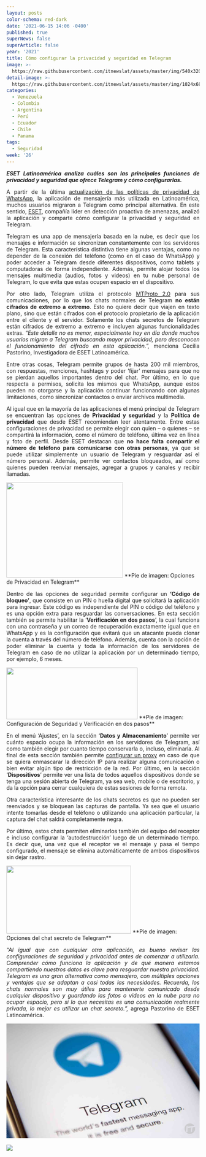 ```yaml
---
layout: posts
color-schema: red-dark
date: '2021-06-15 14:06 -0400'
published: true
superNews: false
superArticle: false
year: '2021'
title: Cómo configurar la privacidad y seguridad en Telegram
image: >-
  https://raw.githubusercontent.com/itnewslat/assets/master/img/540x320/Aplicacion-Telegram-p.jpg
detail-image: >-
  https://raw.githubusercontent.com/itnewslat/assets/master/img/1024x680/Aplicacion-Telegram-g.jpg
categories:
  - Venezuela
  - Colombia
  - Argentina
  - Perú
  - Ecuador
  - Chile
  - Panama
tags:
  - Seguridad
week: '26'
---
```

<p style="text-align: justify;"><strong><em>ESET Latinoamérica analiza cuáles son las principales funciones de privacidad y seguridad que ofrece Telegram y cómo configurarlas.</em></strong></p>
<p style="text-align: justify;">A partir de la última <a href="https://www.welivesecurity.com/la-es/2021/05/11/whatsapp-limitara-funciones-usuarios-no-acepten-nuevos-terminos/">actualización de las políticas de privacidad de WhatsApp</a>, la aplicación de mensajería más utilizada en Latinoamérica, muchos usuarios migraron a Telegram como principal alternativa. En este sentido, <a href="https://www.eset.com/latam/">ESET</a>, compañía líder en detección proactiva de amenazas, analizó la aplicación y comparte cómo configurar la privacidad y seguridad en Telegram.<em> </em></p>
<p style="text-align: justify;">Telegram es una app de mensajería basada en la nube, es decir que los mensajes e información se sincronizan constantemente con los servidores de Telegram. Esta característica distintiva tiene algunas ventajas, como no depender de la conexión del teléfono (como en el caso de WhatsApp) y poder acceder a Telegram desde diferentes dispositivos, como tablets y computadoras de forma independiente. Además, permite alojar todos los mensajes multimedia (audios, fotos y videos) en tu nube personal de Telegram, lo que evita que estas ocupen espacio en el dispositivo.</p>
<p style="text-align: justify;">Por otro lado, Telegram utiliza el protocolo <a href="https://core.telegram.org/mtproto/description">MTProto 2.0</a> para sus comunicaciones, por lo que los chats normales de Telegram <strong>no están cifrados de extremo a extremo</strong>. Esto no quiere decir que viajen en texto plano, sino que están cifrados con el protocolo propietario de la aplicación entre el cliente y el servidor. Solamente los chats secretos de Telegram están cifrados de extremo a extremo e incluyen algunas funcionalidades extras. “<em>Este detalle no es menor, especialmente hoy en día donde muchos usuarios migran a Telegram buscando mayor privacidad, pero desconocen el funcionamiento del cifrado en esta aplicación.”, </em>menciona Cecilia Pastorino, Investigadora de ESET Latinoamérica.</p>
<p style="text-align: justify;">Entre otras cosas, Telegram permite grupos de hasta 200 mil miembros, con respuestas, menciones, hashtags y poder ‘fijar’ mensajes para que no se pierdan aquellos importantes dentro del chat. Por último, en lo que respecta a permisos, solicita los mismos que WhatsApp, aunque estos pueden no otorgarse y la aplicación continuar funcionando con algunas limitaciones, como sincronizar contactos o enviar archivos multimedia.</p>
<p style="text-align: justify;">Al igual que en la mayoría de las aplicaciones el menú principal de Telegram se encuentran las opciones de <strong>Privacidad y seguridad</strong> y la <strong>Política de privacidad</strong> que desde ESET recomiendan leer atentamente. Entre estas configuraciones de privacidad se permite elegir con quien – o quienes – se compartirá la información, como el número de teléfono, última vez en línea y foto de perfil. Desde ESET destacan que <strong>no hace falta compartir el número de teléfono para comunicarse con otras personas</strong>, ya que se puede utilizar simplemente un usuario de Telegram y resguardar así el número personal. Además, permite ver contactos bloqueados, así como quienes pueden reenviar mensajes, agregar a grupos y canales y recibir llamadas.</p>


<img src="https://www.welivesecurity.com/wp-content/uploads/2021/05/omo-configurar-privacidad-seguridad-telegram-x2.jpg" alt="" width="304" height="248" /> 
**Pie de imagen: Opciones de Privacidad en Telegram**

<p style="text-align: justify;">Dentro de las opciones de seguridad permite configurar un <strong>‘Código de bloqueo’</strong>, que consiste en un PIN o huella digital que solicitará la aplicación para ingresar. Este código es independiente del PIN o código del teléfono y es una opción extra para resguardar las conversaciones. En esta sección también se permite habilitar la ‘<strong>Verificación en dos pasos</strong>’, la cual funciona con una contraseña y un correo de recuperación exactamente igual que en WhatsApp y es la configuración que evitará que un atacante pueda clonar la cuenta a través del número de teléfono. Además, cuenta con la opción de poder eliminar la cuenta y toda la información de los servidores de Telegram en caso de no utilizar la aplicación por un determinado tiempo, por ejemplo, 6 meses.</p>


<img src="https://www.welivesecurity.com/wp-content/uploads/2021/05/omo-configurar-privacidad-seguridad-telegram-x3.jpg" alt="" width="342" height="135" /> 
**Pie de imagen: Configuración de Seguridad y Verificación en dos pasos**

<p style="text-align: justify;">En el menú ‘Ajustes’, en la sección ‘<strong>Datos y Almacenamiento</strong>’ permite ver cuánto espacio ocupa la información en los servidores de Telegram, así como también elegir por cuanto tiempo conservarla o, incluso, eliminarla. Al final de esta sección también permite <a href="https://www.welivesecurity.com/la-es/2020/01/02/que-es-proxy-para-que-sirve/">configurar un proxy</a> en caso de que se quiera enmascarar la dirección IP para realizar alguna comunicación o bien evitar algún tipo de restricción de la red. Por último, en la sección ‘<strong>Dispositivos</strong>’ permite ver una lista de todos aquellos dispositivos donde se tenga una sesión abierta de Telegram, ya sea web, mobile o de escritorio, y da la opción para cerrar cualquiera de estas sesiones de forma remota.</p>
<p style="text-align: justify;">Otra característica interesante de los chats secretos es que no pueden ser reenviados y se bloquean las capturas de pantalla. Ya sea que el usuario intente tomarlas desde el teléfono o utilizando una aplicación particular, la captura del chat saldrá completamente negra.</p>
<p style="text-align: justify;">Por último, estos chats permiten eliminarlos también del equipo del receptor e incluso configurar la ‘autodestrucción’ luego de un determinado tiempo. Es decir que, una vez que el receptor ve el mensaje y pasa el tiempo configurado, el mensaje se elimina automáticamente de ambos dispositivos sin dejar rastro.</p>


<img src="https://www.welivesecurity.com/wp-content/uploads/2021/05/omo-configurar-privacidad-seguridad-telegram-x5.jpg" alt="" width="325" height="177" /> 
**Pie de imagen: Opciones del chat secreto de Telegram**

<p style="text-align: justify;"><em>“Al igual que con cualquier otra aplicación, es bueno revisar las configuraciones de seguridad y privacidad antes de comenzar a utilizarla. Comprender cómo funciona la aplicación y de qué manera estamos compartiendo nuestros datos es clave para resguardar nuestra privacidad. Telegram es una gran alternativa como mensajero, con múltiples opciones y ventajas que se adaptan a casi todas las necesidades. Recuerda, los chats normales son muy útiles para mantenerte comunicado desde cualquier dispositivo y guardando las fotos o videos en la nube para no ocupar espacio, pero si lo que necesitas es una comunicación realmente privada, lo mejor es utilizar un chat secreto.”, </em>agrega Pastorino de ESET Latinoamérica.</p>

![](https://raw.githubusercontent.com/itnewslat/assets/master/img/540x320/Aplicacion-Telegram-p.jpg)


<img src="https://tracker.metricool.com/c3po.jpg?hash=56f88a41e39ab42c063cc51676587a04"/>
